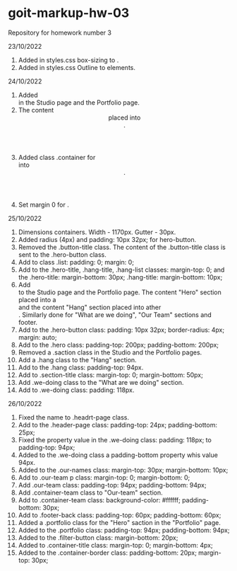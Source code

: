 # goit-markup-hw-03

Repository for homework number 3

23/10/2022

1. Added in styles.css box-sizing to <html>.
2. Added in styles.css Outline to elements.

24/10/2022

1. Added <div> in the Studio page and the Portfolio page.
2. The content <header> placed into <div>.
3. Added class .container for <div> into <header>.
4. Set margin 0 for <body>.

25/10/2022

1. Dimensions containers.
   Width <body> - 1170px. Gutter - 30px.
2. Added radius (4px) and padding: 10px 32px; for hero-button.
3. Removed the .button-title class. The content of the .button-title class is sent to the .hero-button class.
4. Add to class .list:
   padding: 0;
   margin: 0;
5. Add to the .hero-title, .hang-title, .hang-list classes:
   margin-top: 0;
   and the .hero-title:
   margin-bottom: 30px;
   .hang-title:
   margin-bottom: 10px;
6. Add <div> to the Studio page and the Portfolio page. The content "Hero" section placed into a <div> and the content "Hang" section placed into ather <div>. Similarly done for "What are we doing", "Our Team" sections and footer.
7. Add to the .hero-button class:
   padding: 10px 32px;
   border-radius: 4px;
   margin: auto;
8. Add to the .hero class:
   padding-top: 200px;
   padding-bottom: 200px;
9. Removed a .saction class in the Studio and the Portfolio pages.
10. Add a .hang class to the "Hang" section.
11. Add to the .hang class:
    padding-top: 94px.
12. Add to .section-title class:
    margin-top: 0;
    margin-bottom: 50px;
13. Add .we-doing class to the "What are we doing" section.
14. Add to .we-doing class:
    padding: 118px.

26/10/2022

1. Fixed the name to .headrt-page class.
2. Add to the .header-page class:
   padding-top: 24px;
   padding-bottom: 25px;
3. Fixed the property value in the .we-doing class:
   padding: 118px; to padding-top: 94px;
4. Added to the .we-doing class a padding-bottom property whis value 94px.
5. Added to the .our-names class:
   margin-top: 30px;
   margin-bottom: 10px;
6. Add to .our-team p class:
   margin-top: 0;
   margin-bottom: 0;
7. Add .our-team class:
   padding-top: 94px;
   padding-bottom: 94px;
8. Add .container-team class to "Our-team" section.
9. Add to .container-team class:
   background-color: #ffffff;
   padding-bottom: 30px;
10. Add to .footer-back class:
    padding-top: 60px;
    padding-bottom: 60px;
11. Added a .portfolio class for the "Hero" saction in the "Portfolio" page.
12. Added to the .portfolio class:
    padding-top: 94px;
    padding-bottom: 94px;
13. Added to the .filter-button class:
    margin-bottom: 20px;
14. Added to .container-title class:
    margin-top: 0;
    margin-bottom: 4px;
15. Added to the .container-border class:
    padding-bottom: 20px;
    margin-top: 30px;

